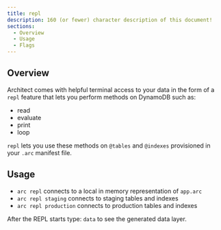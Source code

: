 ```yaml
---
title: repl
description: 160 (or fewer) character description of this document!
sections:
  - Overview
  - Usage
  - Flags
---
```


## Overview

Architect comes with helpful terminal access to your data in the form of a `repl` feature that lets you perform methods on DynamoDB such as:

- read
- evaluate
- print
- loop 

`repl` lets you use these methods on `@tables` and `@indexes` provisioned in your `.arc` manifest file.

## Usage

- `arc repl` connects to a local in memory representation of `app.arc`
- `arc repl staging` connects to staging tables and indexes
- `arc repl production` connects to production tables and indexes

After the REPL starts type: `data` to see the generated data layer.

